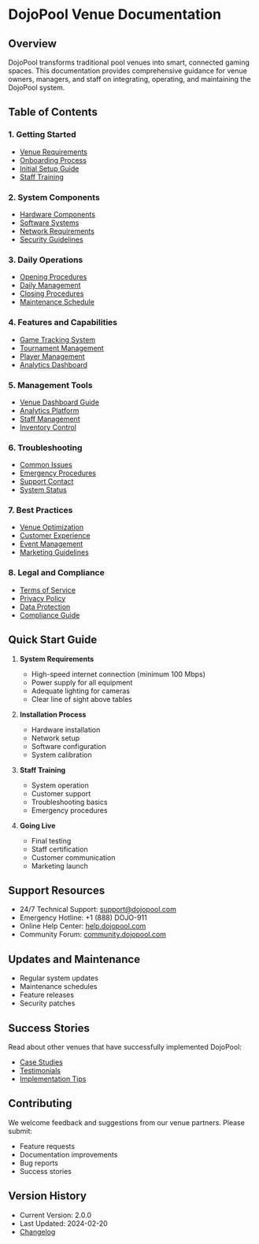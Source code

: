# DojoPool Venue Documentation

## Overview
DojoPool transforms traditional pool venues into smart, connected gaming spaces. This documentation provides comprehensive guidance for venue owners, managers, and staff on integrating, operating, and maintaining the DojoPool system.

## Table of Contents

### 1. Getting Started
- [Venue Requirements](./requirements.md)
- [Onboarding Process](./onboarding.md)
- [Initial Setup Guide](./setup.md)
- [Staff Training](./training.md)

### 2. System Components
- [Hardware Components](./hardware/README.md)
- [Software Systems](./software/README.md)
- [Network Requirements](./network.md)
- [Security Guidelines](./security.md)

### 3. Daily Operations
- [Opening Procedures](./operations/opening.md)
- [Daily Management](./operations/management.md)
- [Closing Procedures](./operations/closing.md)
- [Maintenance Schedule](./operations/maintenance.md)

### 4. Features and Capabilities
- [Game Tracking System](./features/game-tracking.md)
- [Tournament Management](./features/tournaments.md)
- [Player Management](./features/players.md)
- [Analytics Dashboard](./features/analytics.md)

### 5. Management Tools
- [Venue Dashboard Guide](./management/dashboard.md)
- [Analytics Platform](./management/analytics.md)
- [Staff Management](./management/staff.md)
- [Inventory Control](./management/inventory.md)

### 6. Troubleshooting
- [Common Issues](./troubleshooting/common-issues.md)
- [Emergency Procedures](./troubleshooting/emergency.md)
- [Support Contact](./troubleshooting/support.md)
- [System Status](./troubleshooting/status.md)

### 7. Best Practices
- [Venue Optimization](./best-practices/optimization.md)
- [Customer Experience](./best-practices/customer-experience.md)
- [Event Management](./best-practices/events.md)
- [Marketing Guidelines](./best-practices/marketing.md)

### 8. Legal and Compliance
- [Terms of Service](./legal/terms.md)
- [Privacy Policy](./legal/privacy.md)
- [Data Protection](./legal/data-protection.md)
- [Compliance Guide](./legal/compliance.md)

## Quick Start Guide

1. **System Requirements**
   - High-speed internet connection (minimum 100 Mbps)
   - Power supply for all equipment
   - Adequate lighting for cameras
   - Clear line of sight above tables

2. **Installation Process**
   - Hardware installation
   - Network setup
   - Software configuration
   - System calibration

3. **Staff Training**
   - System operation
   - Customer support
   - Troubleshooting basics
   - Emergency procedures

4. **Going Live**
   - Final testing
   - Staff certification
   - Customer communication
   - Marketing launch

## Support Resources

- 24/7 Technical Support: [support@dojopool.com](mailto:support@dojopool.com)
- Emergency Hotline: +1 (888) DOJO-911
- Online Help Center: [help.dojopool.com](https://help.dojopool.com)
- Community Forum: [community.dojopool.com](https://community.dojopool.com)

## Updates and Maintenance

- Regular system updates
- Maintenance schedules
- Feature releases
- Security patches

## Success Stories

Read about other venues that have successfully implemented DojoPool:
- [Case Studies](./case-studies/README.md)
- [Testimonials](./testimonials.md)
- [Implementation Tips](./implementation-tips.md)

## Contributing

We welcome feedback and suggestions from our venue partners. Please submit:
- Feature requests
- Documentation improvements
- Bug reports
- Success stories

## Version History

- Current Version: 2.0.0
- Last Updated: 2024-02-20
- [Changelog](./CHANGELOG.md) 